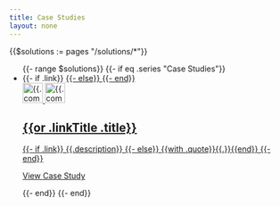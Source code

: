 ```yaml
---
title: Case Studies
layout: none
---
```


{{$solutions := pages "/solutions/*"}}
<section class="Solutions-useCases">
  <div class="Container">
    <ul class="MarketingCardList">
      {{- range $solutions}}
        {{- if eq .series "Case Studies"}}
          <li class="MarketingCard">
            {{- if .link}}
            <a
            href="{{.link}}"
            target="_blank"
            rel="noopener"
            >
            {{- else}}
            <a href="{{.URL}}">
            {{- end}}
              <div class="MarketingCard-section">
                <img
                  height="36"
                  class="DarkMode-img"
                  loading="lazy"
                  alt="{{.company}}"
                  src="/images/logos/{{.logoSrcDark}}"
                />
                <img
                  height="36"
                  class="LightMode-img"
                  loading="lazy"
                  alt="{{.company}}"
                  src="/images/logos/{{.logoSrc}}"
                />
              </div>
              <div class="MarketingCard-section MarketingCard-section__spacer">
                <h2 class="MarketingCard-title">{{or .linkTitle .title}}</h2>
                <p class="MarketingCard-body">
                {{- if .link}}
                  {{.description}}
                {{- else}}
                  {{with .quote}}{{.}}{{end}}
                {{- end}}
                </p>
              </div>
              <div class="MarketingCard-section__bottom">
                <p class="MarketingCard-action">View Case Study</p>
              </div>
            </a>
          </li>
        {{- end}}
      {{- end}}
    <ul>
  </div>
</section>
